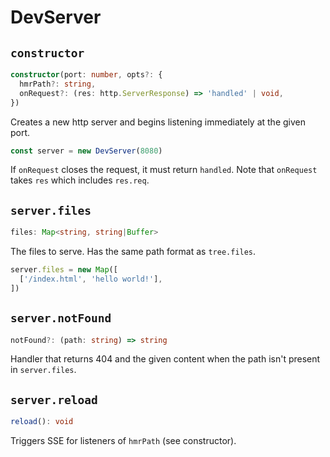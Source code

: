 # DevServer

## `constructor`

```ts
constructor(port: number, opts?: {
  hmrPath?: string,
  onRequest?: (res: http.ServerResponse) => 'handled' | void,
})
```

Creates a new http server and begins listening immediately
at the given port.

```ts
const server = new DevServer(8080)
```

If `onRequest` closes the request, it must return `handled`.
Note that `onRequest` takes `res` which includes `res.req`.



## `server.files`

```ts
files: Map<string, string|Buffer>
```

The files to serve. Has the same path format as `tree.files`.

```ts
server.files = new Map([
  ['/index.html', 'hello world!'],
])
```



## `server.notFound`

```ts
notFound?: (path: string) => string
```

Handler that returns 404 and the given content
when the path isn't present in `server.files`.



## `server.reload`

```ts
reload(): void
```

Triggers SSE for listeners of `hmrPath` (see constructor).
